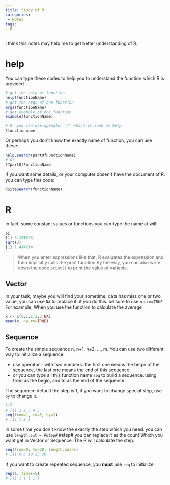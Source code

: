 ```yaml
---
title: Study of R
categories:
 - Notes
tags:
- R
---
```


I think this notes may help me to get better understanding of R.

# help

You can type these codes to help you to understand the function which R is provided


```r
# get the help of function
help(functionName)
# get the args of one function
args(functionName)
# get example of one function
example(functionName)

# Or you can use opeaator '?' which is same as help
?functionname
```

Or perhaps you don't know the exactly name of function, you can use these:

```r
help.search(partOfFunctionName)
# Or
??partOfFunctionName
```

If you want some details, or your computer dosen't have the document of R. you can type this code:

```r
RSiteSearch(functionName)
```
# R

In fact, some constant values or functions you can type the name at will:

```r
pi
[1] 3.141593
sqrt(2)
[1] 1.414214
```
>When you enter expressions like that, R evaluates the expression and then implicitly calls the print function
By the way, you can also write down the code `print()` to print the value of variable. 

## Vector

In your task, maybe you will find your sometime, data has miss one or two value,
you can use `NA` to replace it. if you do this. be sure to use `na.rm=TRUE`
For example, When you use the function to calculate the average

```r
x <- c(0,1,1,2,3,NA)
mean(x, na.rm=TRUE)
```

## Sequence

To create the simple sequence n, n+1, n+2, ..., m.
You can use two different way to initialize a sequence:

* use operator `:` with two numbers. the first one means the begin of the sequence, the last one means the end of this sequence.
* or you can type all this function name `seq` to build a sequence. using from as the begin, and to as the end of the sequence.  

The sequence default the step is 1, if you want to change special step, use `by` to change it. 

```r
1:5
# [1] 1 2 3 4 5
seq(from=1, to=5, by=2)
# [1] 1 3 5
```

In some time you don't know the exactly the step which you need. you can use `length.out = #step#` #step# you can replace it as the count Which you want get in Vector or Sequence. The R will calculate the step.

```r
seq(from=0, to=20, length.out=5)
# [1] 0 5 10 15 20
```

If you want to create repeated sequence, you __must__ use `req` to initialize

```r
rep(1, times=5)
# [1] 1 1 1 1 1
```